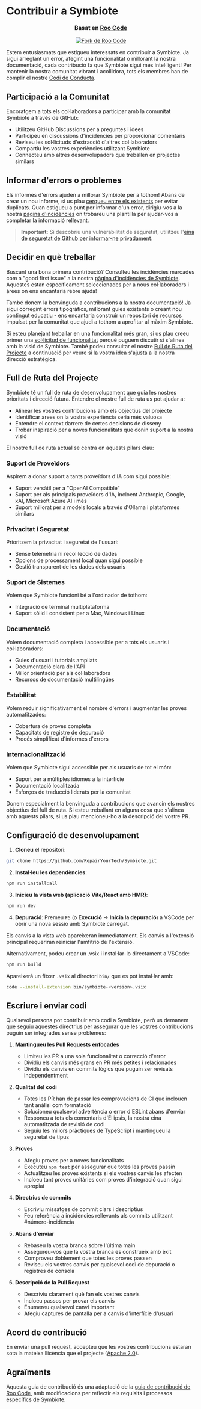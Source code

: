 # Contribuir a Symbiote

<div align="center">
  <p style="font-size: 1.1em; margin-top: 15px;"><strong>Basat en <a href="https://github.com/RooVetGit/Roo-Code" target="_blank">Roo Code</a></strong></p>
  <a href="https://github.com/RooVetGit/Roo-Code" target="_blank">
    <img src="https://img.shields.io/badge/Fork%20de-Roo%20Code-6F42C1?style=for-the-badge&logo=github&logoColor=white" alt="Fork de Roo Code">
  </a>
</div>

Estem entusiasmats que estigueu interessats en contribuir a Symbiote. Ja sigui arreglant un error, afegint una funcionalitat o millorant la nostra documentació, cada contribució fa que Symbiote sigui més intel·ligent! Per mantenir la nostra comunitat vibrant i acollidora, tots els membres han de complir el nostre [Codi de Conducta](CODE_OF_CONDUCT.md).

## Participació a la Comunitat

Encoratgem a tots els col·laboradors a participar amb la comunitat Symbiote a través de GitHub:

- Utilitzeu GitHub Discussions per a preguntes i idees
- Participeu en discussions d'incidències per proporcionar comentaris
- Reviseu les sol·licituds d'extracció d'altres col·laboradors
- Compartiu les vostres experiències utilitzant Symbiote
- Connecteu amb altres desenvolupadors que treballen en projectes similars

## Informar d'errors o problemes

Els informes d'errors ajuden a millorar Symbiote per a tothom! Abans de crear un nou informe, si us plau [cerqueu entre els existents](https://github.com/RepairYourTech/Symbiote/issues) per evitar duplicats. Quan estigueu a punt per informar d'un error, dirigiu-vos a la nostra [pàgina d'incidències](https://github.com/RepairYourTech/Symbiote/issues/new/choose) on trobareu una plantilla per ajudar-vos a completar la informació rellevant.

> **Important:** Si descobriu una vulnerabilitat de seguretat, utilitzeu l'[eina de seguretat de Github per informar-ne privadament](https://github.com/RepairYourTech/Symbiote/security/advisories/new).

## Decidir en què treballar

Buscant una bona primera contribució? Consulteu les incidències marcades com a "good first issue" a la nostra [pàgina d'incidències de Symbiote](https://github.com/RepairYourTech/Symbiote/issues). Aquestes estan específicament seleccionades per a nous col·laboradors i àrees on ens encantaria rebre ajuda!

També donem la benvinguda a contribucions a la nostra documentació! Ja sigui corregint errors tipogràfics, millorant guies existents o creant nou contingut educatiu - ens encantaria construir un repositori de recursos impulsat per la comunitat que ajudi a tothom a aprofitar al màxim Symbiote.

Si esteu planejant treballar en una funcionalitat més gran, si us plau creeu primer una [sol·licitud de funcionalitat](https://github.com/RepairYourTech/Symbiote/discussions/categories/feature-requests) perquè puguem discutir si s'alinea amb la visió de Symbiote. També podeu consultar el nostre [Full de Ruta del Projecte](#full-de-ruta-del-projecte) a continuació per veure si la vostra idea s'ajusta a la nostra direcció estratègica.

## Full de Ruta del Projecte

Symbiote té un full de ruta de desenvolupament que guia les nostres prioritats i direcció futura. Entendre el nostre full de ruta us pot ajudar a:

- Alinear les vostres contribucions amb els objectius del projecte
- Identificar àrees on la vostra experiència seria més valuosa
- Entendre el context darrere de certes decisions de disseny
- Trobar inspiració per a noves funcionalitats que donin suport a la nostra visió

El nostre full de ruta actual se centra en aquests pilars clau:

### Suport de Proveïdors

Aspirem a donar suport a tants proveïdors d'IA com sigui possible:

- Suport versàtil per a "OpenAI Compatible"
- Suport per als principals proveïdors d'IA, incloent Anthropic, Google, xAI, Microsoft Azure AI i més
- Suport millorat per a models locals a través d'Ollama i plataformes similars

### Privacitat i Seguretat

Prioritzem la privacitat i seguretat de l'usuari:

- Sense telemetria ni recol·lecció de dades
- Opcions de processament local quan sigui possible
- Gestió transparent de les dades dels usuaris

### Suport de Sistemes

Volem que Symbiote funcioni bé a l'ordinador de tothom:

- Integració de terminal multiplataforma
- Suport sòlid i consistent per a Mac, Windows i Linux

### Documentació

Volem documentació completa i accessible per a tots els usuaris i col·laboradors:

- Guies d'usuari i tutorials ampliats
- Documentació clara de l'API
- Millor orientació per als col·laboradors
- Recursos de documentació multilingües

### Estabilitat

Volem reduir significativament el nombre d'errors i augmentar les proves automatitzades:

- Cobertura de proves completa
- Capacitats de registre de depuració
- Procés simplificat d'informes d'errors

### Internacionalització

Volem que Symbiote sigui accessible per als usuaris de tot el món:

- Suport per a múltiples idiomes a la interfície
- Documentació localitzada
- Esforços de traducció liderats per la comunitat

Donem especialment la benvinguda a contribucions que avancin els nostres objectius del full de ruta. Si esteu treballant en alguna cosa que s'alinea amb aquests pilars, si us plau mencioneu-ho a la descripció del vostre PR.

## Configuració de desenvolupament

1. **Cloneu** el repositori:

```sh
git clone https://github.com/RepairYourTech/Symbiote.git
```

2. **Instal·leu les dependències**:

```sh
npm run install:all
```

3. **Inicieu la vista web (aplicació Vite/React amb HMR)**:

```sh
npm run dev
```

4. **Depuració**:
   Premeu `F5` (o **Execució** → **Inicia la depuració**) a VSCode per obrir una nova sessió amb Symbiote carregat.

Els canvis a la vista web apareixeran immediatament. Els canvis a l'extensió principal requeriran reiniciar l'amfitrió de l'extensió.

Alternativament, podeu crear un .vsix i instal·lar-lo directament a VSCode:

```sh
npm run build
```

Apareixerà un fitxer `.vsix` al directori `bin/` que es pot instal·lar amb:

```sh
code --install-extension bin/symbiote-<version>.vsix
```

## Escriure i enviar codi

Qualsevol persona pot contribuir amb codi a Symbiote, però us demanem que seguiu aquestes directrius per assegurar que les vostres contribucions puguin ser integrades sense problemes:

1. **Mantingueu les Pull Requests enfocades**

    - Limiteu les PR a una sola funcionalitat o correcció d'error
    - Dividiu els canvis més grans en PR més petites i relacionades
    - Dividiu els canvis en commits lògics que puguin ser revisats independentment

2. **Qualitat del codi**

    - Totes les PR han de passar les comprovacions de CI que inclouen tant anàlisi com formatació
    - Solucioneu qualsevol advertència o error d'ESLint abans d'enviar
    - Responeu a tots els comentaris d'Ellipsis, la nostra eina automatitzada de revisió de codi
    - Seguiu les millors pràctiques de TypeScript i mantingueu la seguretat de tipus

3. **Proves**

    - Afegiu proves per a noves funcionalitats
    - Executeu `npm test` per assegurar que totes les proves passin
    - Actualitzeu les proves existents si els vostres canvis les afecten
    - Incloeu tant proves unitàries com proves d'integració quan sigui apropiat

4. **Directrius de commits**

    - Escriviu missatges de commit clars i descriptius
    - Feu referència a incidències rellevants als commits utilitzant #número-incidència

5. **Abans d'enviar**

    - Rebaseu la vostra branca sobre l'última main
    - Assegureu-vos que la vostra branca es construeix amb èxit
    - Comproveu doblement que totes les proves passen
    - Reviseu els vostres canvis per qualsevol codi de depuració o registres de consola

6. **Descripció de la Pull Request**
    - Descriviu clarament què fan els vostres canvis
    - Incloeu passos per provar els canvis
    - Enumereu qualsevol canvi important
    - Afegiu captures de pantalla per a canvis d'interfície d'usuari

## Acord de contribució

En enviar una pull request, accepteu que les vostres contribucions estaran sota la mateixa llicència que el projecte ([Apache 2.0](../LICENSE)).

## Agraïments

Aquesta guia de contribució és una adaptació de la [guia de contribució de Roo Code](https://github.com/RooVetGit/Roo-Code/blob/main/CONTRIBUTING.md), amb modificacions per reflectir els requisits i processos específics de Symbiote.
